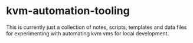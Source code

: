 # kvm-automation-tooling

This is currently just a collection of notes, scripts, templates and data files for experimenting with automating kvm vms for local development.
